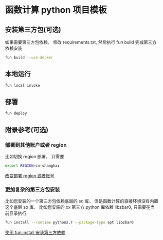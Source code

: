 # 函数计算 python 项目模板

## 安装第三方包(可选)

如果需要第三方包依赖， 修改 requirements.txt, 然后执行 fun build 完成第三方依赖安装

```bash
fun build --use-docker
```

## 本地运行

```bash
fun local invoke
```

## 部署

```bash
fun deploy
```

## 附录参考(可选)

### 部署到其他账户或者 region

比如切换 region 部署， 只需要

```bash
export REGION=cn-shanghai
```

[改变部署 region 或者账号](https://help.aliyun.com/document_detail/146702.html#section-o23-iw0-hfk)

### 更加复杂的第三方包安装

比如您安装的一个第三方包依赖底层的 so 库， 但是函数计算的直接环境没有内置这个底层 so 库， 比如您安装的 xx 第三方 python 库依赖 libzbar0, 只需要在当前目录执行

```bash
fun install --runtime python2.7 --package-type apt libzbar0
```

[使用 fun install 安装第三方依赖](https://help.aliyun.com/document_detail/146967.html)
